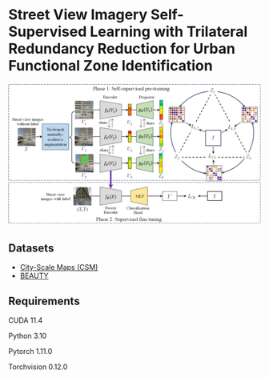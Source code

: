 # Street View Imagery Self-Supervised Learning with Trilateral Redundancy Reduction for Urban Functional Zone Identification


![Tri-ReD](./Tri-ReD.jpg)

## Datasets

* [City-Scale Maps (CSM)](https://syncandshare.lrz.de/dl/fiTFS5He9bZsR4Urh8hZGDGg/BIC_GSV.tar.gz)
* [BEAUTY](https://pan.baidu.com/share/init?surl=S-tEfY5_-Iuh1nrncGdKqQ&pwd=92eh)

## Requirements

CUDA  11.4

Python 3.10

Pytorch  1.11.0

Torchvision 0.12.0
